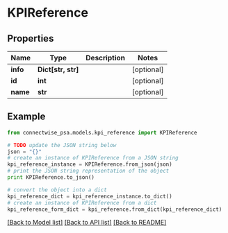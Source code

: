 # KPIReference


## Properties
Name | Type | Description | Notes
------------ | ------------- | ------------- | -------------
**info** | **Dict[str, str]** |  | [optional] 
**id** | **int** |  | [optional] 
**name** | **str** |  | [optional] 

## Example

```python
from connectwise_psa.models.kpi_reference import KPIReference

# TODO update the JSON string below
json = "{}"
# create an instance of KPIReference from a JSON string
kpi_reference_instance = KPIReference.from_json(json)
# print the JSON string representation of the object
print KPIReference.to_json()

# convert the object into a dict
kpi_reference_dict = kpi_reference_instance.to_dict()
# create an instance of KPIReference from a dict
kpi_reference_form_dict = kpi_reference.from_dict(kpi_reference_dict)
```
[[Back to Model list]](../README.md#documentation-for-models) [[Back to API list]](../README.md#documentation-for-api-endpoints) [[Back to README]](../README.md)


